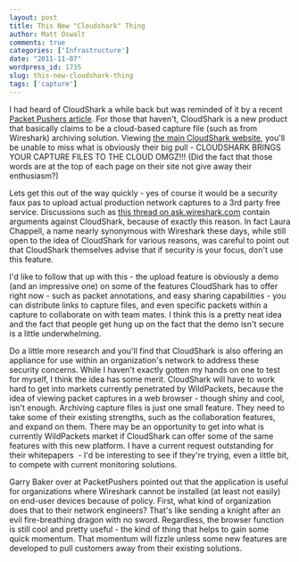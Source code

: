 ```yaml
---
layout: post
title: This New "Cloudshark" Thing
author: Matt Oswalt
comments: true
categories: ['Infrastructure']
date: "2011-11-07"
wordpress_id: 1735
slug: this-new-cloudshark-thing
tags: ['capture']
---
```



I had heard of CloudShark a while back but was reminded of it by a recent [Packet Pushers article](http://packetpushers.net/cloudshark-new-features-and-why-would-i-use-cloudshark-when-i-could-just-intsall-wireshark/). For those that haven't, CloudShark is a new product that basically claims to be a cloud-based capture file (such as from Wireshark) archiving solution. Viewing [the main CloudShark website](http://www.cloudshark.org/), you'll be unable to miss what is obviously their big pull - CLOUDSHARK BRINGS YOUR CAPTURE FILES TO THE CLOUD OMGZ!!! (Did the fact that those words are at the top of each page on their site not give away their enthusiasm?)

Lets get this out of the way quickly - yes of course it would be a security faux pas to upload actual production network captures to a 3rd party free service. Discussions such as [this thread on ask.wireshark.com](http://ask.wireshark.org/questions/698/wwwcloudsharkorg) contain arguments against CloudShark, because of exactly this reason. In fact Laura Chappell, a name nearly synonymous with Wireshark these days, while still open to the idea of CloudShark for various reasons, was careful to point out that CloudShark themselves advise that if security is your focus, don't use this feature.

I'd like to follow that up with this - the upload feature is obviously a demo (and an impressive one) on some of the features CloudShark has to offer right now - such as packet annotations, and easy sharing capabilities - you can distribute links to capture files, and even specific packets within a capture to collaborate on with team mates. I think this is a pretty neat idea and the fact that people get hung up on the fact that the demo isn't secure is a little underwhelming.

Do a little more research and you'll find that CloudShark is also offering an appliance for use within an organization's network to address these security concerns. While I haven't exactly gotten my hands on one to test for myself, I think the idea has some merit. CloudShark will have to work hard to get into markets currently penetrated by WildPackets, because the idea of viewing packet captures in a web browser - though shiny and cool, isn't enough. Archiving capture files is just one small feature. They need to take some of their existing strengths, such as the collaboration features, and expand on them. There may be an opportunity to get into what is currently WildPackets market if CloudShark can offer some of the same features with this new platform. I have a current request outstanding for their whitepapers  - I'd be interesting to see if they're trying, even a little bit, to compete with current monitoring solutions.

Garry Baker over at PacketPushers pointed out that the application is useful for organizations where Wireshark cannot be installed (at least not easily) on end-user devices because of policy. First, what kind of organization does that to their network engineers? That's like sending a knight after an evil fire-breathing dragon with no sword. Regardless, the browser function is still cool and pretty useful - the kind of thing that helps to gain some quick momentum. That momentum will fizzle unless some new features are developed to pull customers away from their existing solutions.
